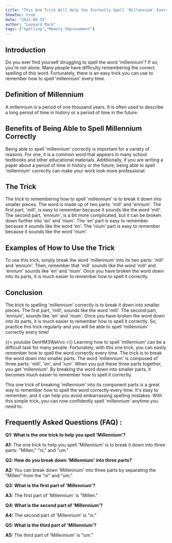 ```yaml
---
title: "This One Trick Will Help You Instantly Spell 'Millennium' Every Time!"
ShowToc: true 
date: "2023-09-15"
author: "Leonard Mack" 
tags: ["Spelling","Memory Improvement"]
---
```

## Introduction 
Do you ever find yourself struggling to spell the word 'millennium'? If so, you're not alone. Many people have difficulty remembering the correct spelling of this word. Fortunately, there is an easy trick you can use to remember how to spell 'millennium' every time. 

## Definition of Millennium
A millennium is a period of one thousand years. It is often used to describe a long period of time in history or a period of time in the future. 

## Benefits of Being Able to Spell Millennium Correctly
Being able to spell 'millennium' correctly is important for a variety of reasons. For one, it is a common word that appears in many school textbooks and other educational materials. Additionally, if you are writing a paper about a period of time in history or the future, being able to spell 'millennium' correctly can make your work look more professional. 

## The Trick 
The trick to remembering how to spell 'millennium' is to break it down into smaller pieces. The word is made up of two parts: 'mill' and 'ennium'. The first part, 'mill', is easy to remember because it sounds like the word 'mill'. The second part, 'ennium', is a bit more complicated, but it can be broken down further into 'en' and 'nium'. The 'en' part is easy to remember because it sounds like the word 'en'. The 'nium' part is easy to remember because it sounds like the word 'nium'. 

## Examples of How to Use the Trick 
To use this trick, simply break the word 'millennium' into its two parts: 'mill' and 'ennium'. Then, remember that 'mill' sounds like the word 'mill' and 'ennium' sounds like 'en' and 'nium'. Once you have broken the word down into its parts, it is much easier to remember how to spell it correctly. 

## Conclusion 
The trick to spelling 'millennium' correctly is to break it down into smaller pieces. The first part, 'mill', sounds like the word 'mill'. The second part, 'ennium', sounds like 'en' and 'nium'. Once you have broken the word down into its parts, it is much easier to remember how to spell it correctly. So, practice this trick regularly and you will be able to spell 'millennium' correctly every time!

{{< youtube 0enHM3WaVvo >}} 
Learning how to spell 'millennium' can be a difficult task for many people. Fortunately, with this one trick, you can easily remember how to spell the word correctly every time. The trick is to break the word down into smaller parts. The word 'millennium' is composed of three parts: 'mill', 'en', and 'ium'. When you put these three parts together, you get 'millennium'. By breaking the word down into smaller parts, it becomes much easier to remember how to spell it correctly. 

This one trick of breaking 'millennium' into its component parts is a great way to remember how to spell the word correctly every time. It's easy to remember, and it can help you avoid embarrassing spelling mistakes. With this simple trick, you can now confidently spell 'millennium' anytime you need to.

## Frequently Asked Questions (FAQ) :
**Q1: What is the one trick to help you spell 'Millennium'?**

**A1:** The one trick to help you spell 'Millennium' is to break it down into three parts: "Millen," "ni," and "um."

**Q2: How do you break down 'Millennium' into three parts?**

**A2:** You can break down 'Millennium' into three parts by separating the "Millen" from the "ni" and "um."

**Q3: What is the first part of 'Millennium'?**

**A3:** The first part of 'Millennium' is "Millen."

**Q4: What is the second part of 'Millennium'?**

**A4:** The second part of 'Millennium' is "ni."

**Q5: What is the third part of 'Millennium'?**

**A5:** The third part of 'Millennium' is "um."





